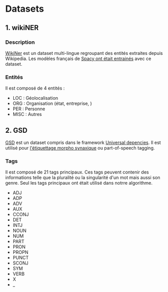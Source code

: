 # Datasets

## 1. wikiNER

### **Description**

[WikiNer](https://figshare.com/articles/Learning_multilingual_named_entity_recognition_from_Wikipedia/5462500) est un dataset multi-lingue regroupant des entités extraites depuis Wikipedia.
Les modèles français de [Spacy ont était entrainés](https://spacy.io/models/fr) avec ce dataset.

### **Entités**

Il est composé de 4 entités :
- LOC : Géolocalisation
- ORG : Organisation (état, entreprise, )
- PER : Personne
- MISC : Autres


## 2. GSD

[GSD](https://universaldependencies.org/treebanks/fr_gsd/) est un dataset compris dans le framework [Universal depencies](https://universaldependencies.org/). Il est utilisé pour [l'étiquettage morpho synaxique](https://fr.wikipedia.org/wiki/%C3%89tiquetage_morpho-syntaxique) ou part-of-speech tagging.

### **Tags**

Il est composé de 21 tags principaux. Ces tags peuvent contenir des informations telle que la pluralité ou la singularité d'un mot mais aussi son genre. Seul les tags principaux ont était utilisé dans notrre algorithme.

- ADJ
- ADP
- ADV
- AUX
- CCONJ
- DET
- INTJ
- NOUN
- NUM
- PART
- PRON
- PROPN
- PUNCT
- SCONJ
- SYM
- VERB
- X
- _